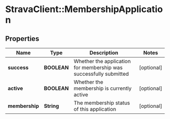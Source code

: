 # StravaClient::MembershipApplication

## Properties
Name | Type | Description | Notes
------------ | ------------- | ------------- | -------------
**success** | **BOOLEAN** | Whether the application for membership was successfully submitted | [optional] 
**active** | **BOOLEAN** | Whether the membership is currently active | [optional] 
**membership** | **String** | The membership status of this application | [optional] 


